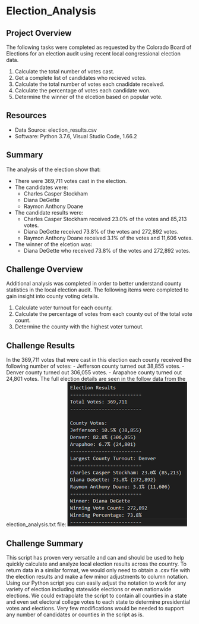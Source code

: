 # Election_Analysis

## Project Overview
The following tasks were completed as requested by the Colorado Board of Elections for an election audit using recent local congressional election data.

1. Calculate the total number of votes cast.
2. Get a complete list of candidates who recieved votes.
3. Calculate the total number of votes each cnadidate received.
4. Calculate the percentage of votes each candidate won.
5. Determine the winner of the elcetion based on popular vote.

## Resources
- Data Source: election_results.csv
- Software: Python 3.7.6, Visual Studio Code, 1.66.2

## Summary
The analysis of the election show that:
- There were 369,711 votes cast in the election.
- The candidates were:
    - Charles Casper Stockham
    - Diana DeGette
    - Raymon Anthony Doane
- The candidate results were:
    - Charles Casper Stockham received 23.0% of the votes and 85,213 votes.
    - Diana DeGette received 73.8% of the votes and 272,892 votes.
    - Raymon Anthony Doane received 3.1% of the votes and 11,606 votes.
- The winner of the elcetion was:
    - Diana DeGette who received 73.8% of the votes and 272,892 votes.

## Challenge Overview
Additional analysis was completed in order to better understand county statistics in the local election audit. The following items were completed to gain insight into county voting details.

1. Calculate voter turnout for each county.
2. Calculate the percentage of votes from each county out of the total vote count.
3. Determine the county with the highest voter turnout.

## Challenge Results
In the 369,711 votes that were cast in this election each county received the following number of votes:
    - Jefferson county turned out 38,855 votes.
    - Denver county turned out 306,055 votes.
    - Arapahoe county turned out 24,801 votes.
The full election details are seen in the follow data from the election_analysis.txt file:
![Election Details](https://github.com/Trevor-Jackson94/Election_Analysis/blob/main/election_analysis.PNG)


## Challenge Summary
This script has proven very versatile and can and should be used to help quickly calculate and analyze local election results across the country. To return data in a similar format, we would only need to obtain a .csv file with the election results and make a few minor adjustments to column notation. Using our Python script you can easily adjust the notation to work for any variety of election including statewide elections or even nationwide elections. We could extrapolate the script to contain all counties in a state and even set electoral college votes to each state to determine presidential votes and elections. Very few modifications would be needed to support any number of candidates or counties in the script as is. 
